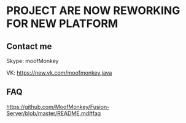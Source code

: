 # PROJECT ARE NOW REWORKING FOR NEW PLATFORM
## Contact me
Skype: moofMonkey

VK: https://new.vk.com/moofmonkey.java

## FAQ
https://github.com/MoofMonkey/Fusion-Server/blob/master/README.md#faq
